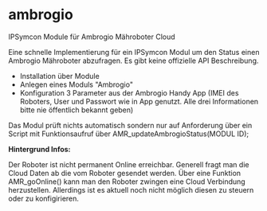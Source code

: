 # ambrogio
IPSymcon Module für Ambrogio Mähroboter Cloud

Eine schnelle Implementierung für ein IPSymcon Modul um den Status einen Ambrogio Mähroboter abzufragen. Es gibt keine offizielle API Beschreibung. 

- Installation über Module
- Anlegen eines Moduls "Ambrogio"
- Konfiguration 3 Parameter aus der Ambrogio Handy App (IMEI des Roboters, User und Passwort wie in App genutzt. Alle drei Informationen bitte nie öffentlich bekannt geben)

Das Modul prüft nichts automatisch sondern nur auf Anforderung über ein Script mit Funktionsaufruf über AMR_updateAmbrogioStatus(MODUL ID);

<b>Hintergrund Infos:</b>

Der Roboter ist nicht permanent Online erreichbar. Generell fragt man die Cloud Daten ab die vom Roboter gesendet werden. Über eine Funktion AMR_goOnline() kann man den Roboter zwingen eine Cloud Verbindung herzustellen.
Allerdings ist es aktuell noch nicht möglich diesen zu steuern oder zu konfigirieren.
